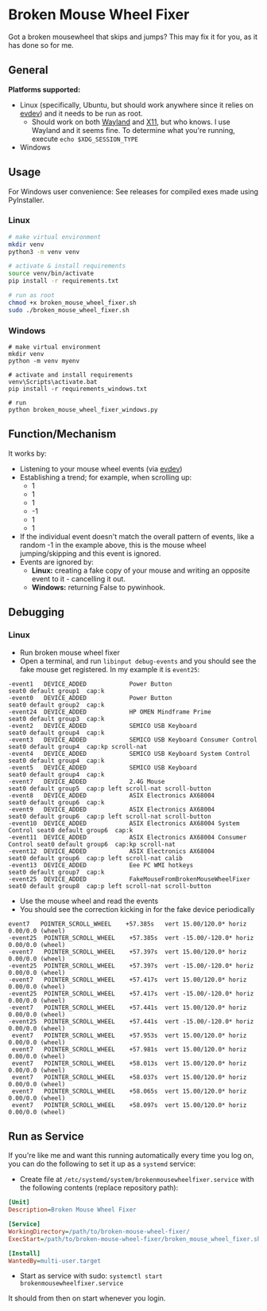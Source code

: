 # Broken Mouse Wheel Fixer

Got a broken mousewheel that skips and jumps? This may fix it for you, as it has done so for me.

## General

**Platforms supported:**
- Linux (specifically, Ubuntu, but should work anywhere since it relies on [evdev](https://en.wikipedia.org/wiki/Evdev)) and it needs to be run as root.
  - Should work on both [Wayland](https://en.wikipedia.org/wiki/Wayland_(protocol)) and [X11](https://en.wikipedia.org/wiki/X_Window_System), but who knows. I use Wayland and it seems fine. To determine what you're running, execute `echo $XDG_SESSION_TYPE`
- Windows

## Usage

For Windows user convenience: See releases for compiled exes made using PyInstaller.

### Linux

```sh
# make virtual environment
mkdir venv
python3 -m venv venv

# activate & install requirements
source venv/bin/activate
pip install -r requirements.txt

# run as root
chmod +x broken_mouse_wheel_fixer.sh
sudo ./broken_mouse_wheel_fixer.sh
```

### Windows

```
# make virtual environment
mkdir venv
python -m venv myenv

# activate and install requirements
venv\Scripts\activate.bat
pip install -r requirements_windows.txt

# run
python broken_mouse_wheel_fixer_windows.py
```

## Function/Mechanism

It works by:

- Listening to your mouse wheel events (via [evdev](https://en.wikipedia.org/wiki/Evdev))
- Establishing a trend; for example, when scrolling up:
  - 1
  - 1
  - 1
  - -1
  - 1
  - 1
- If the individual event doesn't match the overall pattern of events, like a random -1 in the example above, this is the mouse wheel jumping/skipping and this event is ignored.
- Events are ignored by:
  - **Linux:** creating a fake copy of your mouse and writing an opposite event to it - cancelling it out.
  - **Windows:** returning False to pywinhook.

## Debugging

### Linux

- Run broken mouse wheel fixer
- Open a terminal, and run `libinput debug-events` and you should see the fake mouse get registered. In my example it is `event25`: 

```shell
-event1   DEVICE_ADDED            Power Button                      seat0 default group1  cap:k
-event0   DEVICE_ADDED            Power Button                      seat0 default group2  cap:k
-event24  DEVICE_ADDED            HP OMEN Mindframe Prime           seat0 default group3  cap:k
-event2   DEVICE_ADDED            SEMICO USB Keyboard               seat0 default group4  cap:k
-event3   DEVICE_ADDED            SEMICO USB Keyboard Consumer Control seat0 default group4  cap:kp scroll-nat
-event4   DEVICE_ADDED            SEMICO USB Keyboard System Control seat0 default group4  cap:k
-event5   DEVICE_ADDED            SEMICO USB Keyboard               seat0 default group4  cap:k
-event7   DEVICE_ADDED            2.4G Mouse                        seat0 default group5  cap:p left scroll-nat scroll-button
-event8   DEVICE_ADDED            ASIX Electronics AX68004          seat0 default group6  cap:k
-event9   DEVICE_ADDED            ASIX Electronics AX68004          seat0 default group6  cap:p left scroll-nat scroll-button
-event10  DEVICE_ADDED            ASIX Electronics AX68004 System Control seat0 default group6  cap:k
-event11  DEVICE_ADDED            ASIX Electronics AX68004 Consumer Control seat0 default group6  cap:kp scroll-nat
-event12  DEVICE_ADDED            ASIX Electronics AX68004          seat0 default group6  cap:p left scroll-nat calib
-event13  DEVICE_ADDED            Eee PC WMI hotkeys                seat0 default group7  cap:k
-event25  DEVICE_ADDED            FakeMouseFromBrokenMouseWheelFixer seat0 default group8  cap:p left scroll-nat scroll-button
```

- Use the mouse wheel and read the events
- You should see the correction kicking in for the fake device periodically

```shell
event7   POINTER_SCROLL_WHEEL    +57.385s	vert 15.00/120.0* horiz 0.00/0.0 (wheel)
-event25  POINTER_SCROLL_WHEEL    +57.385s	vert -15.00/-120.0* horiz 0.00/0.0 (wheel)
-event7   POINTER_SCROLL_WHEEL    +57.397s	vert 15.00/120.0* horiz 0.00/0.0 (wheel)
-event25  POINTER_SCROLL_WHEEL    +57.397s	vert -15.00/-120.0* horiz 0.00/0.0 (wheel)
-event7   POINTER_SCROLL_WHEEL    +57.417s	vert 15.00/120.0* horiz 0.00/0.0 (wheel)
-event25  POINTER_SCROLL_WHEEL    +57.417s	vert -15.00/-120.0* horiz 0.00/0.0 (wheel)
-event7   POINTER_SCROLL_WHEEL    +57.441s	vert 15.00/120.0* horiz 0.00/0.0 (wheel)
-event25  POINTER_SCROLL_WHEEL    +57.441s	vert -15.00/-120.0* horiz 0.00/0.0 (wheel)
 event7   POINTER_SCROLL_WHEEL    +57.953s	vert 15.00/120.0* horiz 0.00/0.0 (wheel)
 event7   POINTER_SCROLL_WHEEL    +57.981s	vert 15.00/120.0* horiz 0.00/0.0 (wheel)
 event7   POINTER_SCROLL_WHEEL    +58.013s	vert 15.00/120.0* horiz 0.00/0.0 (wheel)
 event7   POINTER_SCROLL_WHEEL    +58.037s	vert 15.00/120.0* horiz 0.00/0.0 (wheel)
 event7   POINTER_SCROLL_WHEEL    +58.065s	vert 15.00/120.0* horiz 0.00/0.0 (wheel)
 event7   POINTER_SCROLL_WHEEL    +58.097s	vert 15.00/120.0* horiz 0.00/0.0 (wheel)
```

## Run as Service

If you're like me and want this running automatically every time you log on, you can do the following to set it up as a `systemd` service:

- Create file at `/etc/systemd/system/brokenmousewheelfixer.service` with the following contents (replace repository path):

```ini
[Unit]
Description=Broken Mouse Wheel Fixer

[Service]
WorkingDirectory=/path/to/broken-mouse-wheel-fixer/
ExecStart=/path/to/broken-mouse-wheel-fixer/broken_mouse_wheel_fixer.sh

[Install]
WantedBy=multi-user.target
```

- Start as service with sudo: `systemctl start brokenmousewheelfixer.service`

It should from then on start whenever you login.
